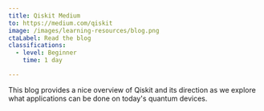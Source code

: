 ```yaml
---
title: Qiskit Medium
to: https://medium.com/qiskit
image: /images/learning-resources/blog.png
ctaLabel: Read the blog
classifications:
  - level: Beginner
    time: 1 day

---
```

This blog provides a nice overview of Qiskit and its direction as we explore what applications can be done on today's quantum devices.
